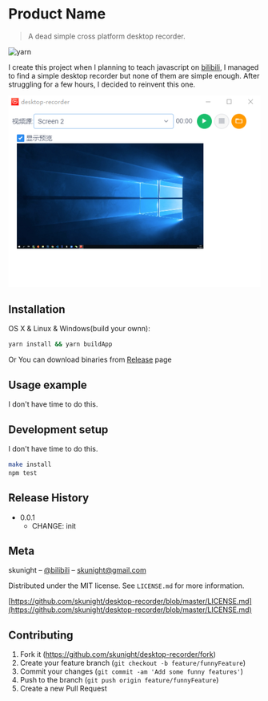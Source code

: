 # Product Name
> A dead simple cross platform desktop recorder.

![yarn](https://img.shields.io/badge/yarn-1.19.1-lightgreen)

I create this project when I planning to teach javascript on [bilibili](https://www.bilibili.com/), I managed to find a simple desktop recorder but none of them are simple enough. After struggling for a few hours, I decided to reinvent this one.

![desktop recorder](assets/screenshot.png)

## Installation

OS X & Linux & Windows(build your ownn):

```sh
yarn install && yarn buildApp
```

Or You can download binaries from [Release](https://github.com/skunight/desktop-recorder/releases) page

## Usage example

I don't have time to do this.

## Development setup

I don't have time to do this.

```sh
make install
npm test
```

## Release History

* 0.0.1
    * CHANGE: init


## Meta

skunight – [@bilibili](https://space.bilibili.com/406886404) – skunight@gmail.com

Distributed under the MIT license. See ``LICENSE.md`` for more information.

[https://github.com/skunight/desktop-recorder/blob/master/LICENSE.md](https://github.com/skunight/desktop-recorder/blob/master/LICENSE.md)

## Contributing

1. Fork it (<https://github.com/skunight/desktop-recorder/fork>)
2. Create your feature branch (`git checkout -b feature/funnyFeature`)
3. Commit your changes (`git commit -am 'Add some funny features'`)
4. Push to the branch (`git push origin feature/funnyFeature`)
5. Create a new Pull Request
